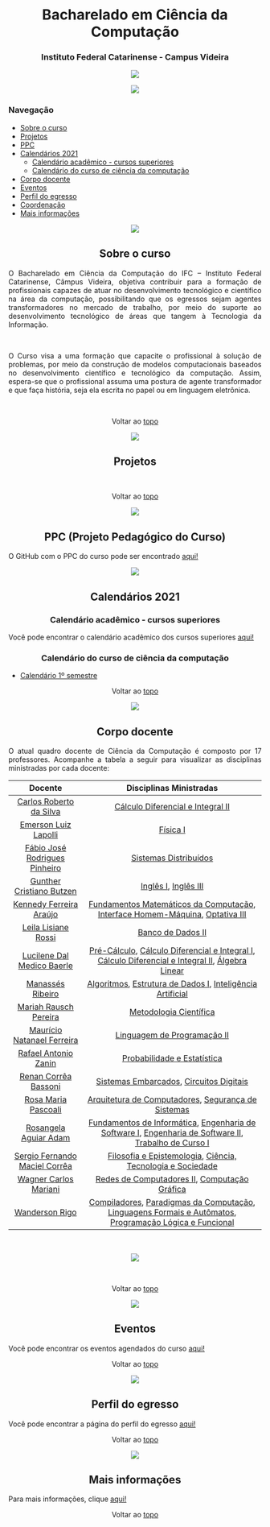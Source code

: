 # <div align="center"> Bacharelado em Ciência da Computação </div>

### <div align="center"> Instituto Federal Catarinense - Campus Videira </div>

<div align="center"> <a href="https://www.instagram.com/ifc.oficial.videira/"><img src="https://img.shields.io/badge/Instagram-ifc.oficial.videira-8600d4.svg?style=for-the-badge&logo=Instagram&logoWidth=30&labelColor=fafafa&logoColor=8600d4"/></a> </div>

<p align="center">
  <img src="https://user-images.githubusercontent.com/87784393/127034300-d8d12eae-8351-4174-9884-6f58ede80758.png" />
</p>


### <div id="nav">Navegação</div>
* <a href="#sobre-o-curso">Sobre o curso</a>
* <a href="#projetos">Projetos</a>
* <a href="#ppc">PPC</a>
* <a href="#calendario">Calendários 2021</a>
  * <a href="#acad">Calendário acadêmico - cursos superiores</a>
  * <a href="#calendario-curso">Calendário do curso de ciência da computação</a>
* <a href="#docente">Corpo docente</a>
* <a href="#eventos">Eventos</a>
* <a href="#egresso">Perfil do egresso</a>
* <a href="#coordenacao">Coordenação</a>
* <a href="#info">Mais informações</a>

<p align="center">
  <img src="https://user-images.githubusercontent.com/87784393/127034300-d8d12eae-8351-4174-9884-6f58ede80758.png" />
</p>

## <div id="sobre-o-curso" align="center"> Sobre o curso </div>

<div align="justify">O Bacharelado em Ciência da Computação do IFC – Instituto Federal Catarinense, Câmpus Videira, objetiva contribuir para a formação de profissionais capazes de atuar no desenvolvimento tecnológico e científico na área da computação, possibilitando que os egressos sejam agentes transformadores no mercado de trabalho, por meio do suporte ao desenvolvimento tecnológico de áreas que tangem à Tecnologia da Informação.

  &nbsp;
  
O Curso visa a uma formação que capacite o profissional à solução de problemas, por meio da construção de modelos computacionais baseados no desenvolvimento científico e tecnológico da computação. Assim, espera-se que o profissional assuma uma postura de agente transformador e que faça história, seja ela escrita no papel ou em linguagem eletrônica.<div>
  
  &nbsp;
  
<p align="center">Voltar ao <a href="#nav">topo</a></p>
  
<p align="center">
  <img src="https://user-images.githubusercontent.com/87784393/127034300-d8d12eae-8351-4174-9884-6f58ede80758.png" />
</p>
  
## <div id="projetos" align="center"> Projetos </div>
  
  &nbsp;
  
<p align="center">Voltar ao <a href="#nav">topo</a></p>
  
<p align="center">
  <img src="https://user-images.githubusercontent.com/87784393/127034300-d8d12eae-8351-4174-9884-6f58ede80758.png" />
</p>
  

## <div id="ppc" align="center"> PPC (Projeto Pedagógico do Curso)</div>

O GitHub com o PPC do curso pode ser encontrado <a href="src/pages/ppc.md">aqui!</a>
  

   
<p align="center">
  <img src="https://user-images.githubusercontent.com/87784393/127034300-d8d12eae-8351-4174-9884-6f58ede80758.png" />
</p>
  
## <div id="calendario" align="center">Calendários 2021</div>
  
### <div id="acad" align="center">Calendário acadêmico - cursos superiores</div>
  
Você pode encontrar o calendário acadêmico dos cursos superiores <a href="src/files/calendario-academico-graduacao-2021.pdf">aqui!</a>
  
### <div id="calendario-curso" align="center">Calendário do curso de ciência da computação</div>
* <a href="src/files/calendario-1-sem-computacao.pdf">Calendário 1º semestre</a>
&nbsp;
<p align="center">Voltar ao <a href="#nav">topo</a></p>
  
<p align="center">
  <img src="https://user-images.githubusercontent.com/87784393/127034300-d8d12eae-8351-4174-9884-6f58ede80758.png" />
</p>
  
## <div id="docente" align="center">Corpo docente</div>
  
  

O atual quadro docente de Ciência da Computação é composto por 17 professores. Acompanhe a tabela a seguir para visualizar as disciplinas ministradas por cada docente:

Docente | Disciplinas Ministradas 
:------:  | :-------:
<a href="src/pages/corpo-docente.md/#carlos-roberto-da-silva">Carlos Roberto da Silva</a> | <a href="src/pages/ementa-ob.md/#cálculo-diferencial-e-integral-ii--60-horas">Cálculo Diferencial e Integral II</a>
<a href="src/pages/corpo-docente.md/#emerson-luiz-lapolli">Emerson Luiz Lapolli</a> | <a href="src/pages/ementa-ob.md/#física-i--30-horas">Física I</a>
<a href="src/pages/corpo-docente.md/#fábio-josé-rodrigues-pinheiro">Fábio José Rodrigues Pinheiro</a> | <a href="src/pages/ementa-ob.md/#sistemas-distribuídos--60-horas">Sistemas Distribuídos</a> <br>
<a href="src/pages/corpo-docente.md/#gunther-cristiano-butzen">Gunther Cristiano Butzen</a> | <a href="src/pages/ementa-ob.md/#inglês-i---30-horas">Inglês I</a>, <a href="src/pages/ementa-ob.md/#inglês-iii--30-horas">Inglês III</a>
<a href="src/pages/corpo-docente.md/#kennedy-ferreira-araújo">Kennedy Ferreira Araújo</a> | <a href="src/pages/ementa-ob.md/#fundamentos-matemáticos-da-computação---60-horas">Fundamentos Matemáticos da Computação</a>, <a href="src/pages/ementa-ob.md/#interface-homem-máquina--60-horas">Interface Homem-Máquina</a>, <a href="src/pages/ementa-ob.md/#optativa-iii--30-horas">Optativa III</a>
<a href="src/pages/corpo-docente.md/#leila-lisiane-rossi">Leila Lisiane Rossi</a> | <a href="src/pages/ementa-ob.md/#banco-de-dados-ii--60-horas">Banco de Dados II</a>
<a href="src/pages/corpo-docente.md/#lucilene-dal-medico-baerle">Lucilene Dal Medico Baerle</a> | <a href="src/pages/ementa-ob.md/#pré-cálculo---60-horas">Pré-Cálculo</a>, <a href="src/pages/ementa-ob.md/#cálculo-diferencial-e-integral-i--60-horas">Cálculo Diferencial e Integral I</a>, <a href="src/pages/ementa-ob.md/#cálculo-diferencial-e-integral-ii--60-horas">Cálculo Diferencial e Integral II</a>, <a href="src/pages/ementa-ob.md/#álgebra-linear--60-horas">Álgebra Linear</a><br>  
<a href="src/pages/corpo-docente.md/#manassés-ribeiro">Manassés Ribeiro</a> | <a href="src/pages/ementa-ob.md/#algoritmos--90-horas">Algoritmos</a>, <a href="src/pages/ementa-ob.md/#estrutura-de-dados-i--60-horas">Estrutura de Dados I</a>, <a href="src/pages/ementa-ob.md/#inteligência-artificial--60-horas">Inteligência Artificial</a><br>
<a href="src/pages/corpo-docente.md/#mariah-rausch-pereira">Mariah Rausch Pereira</a> | <a href="src/pages/ementa-ob.md/#metodologia-científica---30-horas">Metodologia Científica</a><br>
<a href="src/pages/corpo-docente.md/#maurício-natanael-ferreira">Maurício Natanael Ferreira</a> | <a href="src/pages/ementa-ob.md/#linguagem-de-programação-ii--60-horas">Linguagem de Programação II</a><br>
<a href="src/pages/corpo-docente.md/#rafael-antonio-zanin">Rafael Antonio Zanin</a> | <a href="src/pages/ementa-ob.md/#probabilidade-e-estatística--60-horas">Probabilidade e Estatística</a> <br>
<a href="src/pages/corpo-docente.md/#renan-corrêa-bassoni">Renan Corrêa Bassoni</a> | <a href="src/pages/ementa-ob.md/#sistemas-embarcados--60-horas">Sistemas Embarcados</a>, <a href="src/pages/ementa-ob.md/#circuitos-digitais--30-horas">Circuitos Digitais</a> <br>
<a href="src/pages/corpo-docente.md/#rosa-maria-pascoali">Rosa Maria Pascoali</a> | <a href="src/pages/ementa-ob.md/#arquitetura-de-computadores--60-horas">Arquitetura de Computadores</a>, <a href="src/pages/ementa-ob.md/#segurança-de-sistemas--60-horas">Segurança de Sistemas</a>
<a href="src/pages/corpo-docente.md/#rosangela-aguiar-adam">Rosangela Aguiar Adam</a> | <a href="src/pages/ementa-ob.md/#fundamentos-da-informática---30-horas">Fundamentos de Informática</a>, <a href="src/pages/ementa-ob.md/#engenharia-de-software-i--60-horas">Engenharia de Software I</a>, <a href="src/pages/ementa-ob.md/#engenharia-de-software-ii--60-horas">Engenharia de Software II</a>, <a href="src/pages/ementa-ob.md/#trabalho-de-curso-i--60-horas">Trabalho de Curso I</a><br>
<a href="src/pages/corpo-docente.md/#sergio-fernando-maciel-corrêa">Sergio Fernando Maciel Corrêa</a> | <a href="src/pages/ementa-ob.md/#epistemologia-e-filosofia--30-horas">Filosofia e Epistemologia</a>, <a href="src/pages/ementa-ob.md/#ciência-tecnologia-e-sociedade--30-horas">Ciência, Tecnologia e Sociedade</a> <br>
<a href="src/pages/corpo-docente.md/#wagner-carlos-mariani">Wagner Carlos Mariani</a> | <a href="src/pages/ementa-ob.md/#redes-de-computadores-ii--60-horas">Redes de Computadores II</a>, <a href="src/pages/ementa-ob.md/#computação-gráfica--60-horas">Computação Gráfica</a><br>
<a href="src/pages/corpo-docente.md/#wanderson-rigo">Wanderson Rigo</a> | <a href="src/pages/ementa-ob.md/#compiladores--60-horas">Compiladores</a>, <a href="src/pages/ementa-ob.md/#paradigmas-da-computação--30-horas">Paradigmas da Computação</a>, <a href="src/pages/ementa-ob.md/#linguagens-formais-e-autômatos--30-horas">Linguagens Formais e Autômatos</a>, <a href="src/pages/ementa-ob.md/#programação-lógica-e-funcional--30-horas">Programação Lógica e Funcional</a><br>

  &nbsp;
  
<div align="center">
  <a href="src/pages/corpo-docente.md"><img src="https://img.shields.io/badge/-Mais%20informa%C3%A7%C3%B5es%20sobre%20cada%20docente-green?style=for-the-badge&color=8600d4"/></a> </div>
  
&nbsp; 

<p align="center">Voltar ao <a href="#nav">topo</a></p>
  
<p align="center">
 <img src="https://user-images.githubusercontent.com/87784393/127034300-d8d12eae-8351-4174-9884-6f58ede80758.png" />
</p>  
  
## <div id="evento" align="center">Eventos</div>
  
Você pode encontrar os eventos agendados do curso <a href="src/pages/perfil-egresso.md">aqui!</a>

<p align="center">Voltar ao <a href="#nav">topo</a></p>
  
<p align="center">
  <img src="https://user-images.githubusercontent.com/87784393/127034300-d8d12eae-8351-4174-9884-6f58ede80758.png" />
</p>  
  
## <div id="egresso" align="center">Perfil do egresso</div>
  
Você pode encontrar a página do perfil do egresso <a href="src/pages/perfil-egresso.md">aqui!</a>

<p align="center">Voltar ao <a href="#nav">topo</a></p>

<p align="center">
 <img src="https://user-images.githubusercontent.com/87784393/127034300-d8d12eae-8351-4174-9884-6f58ede80758.png" />
</p>  
  
## <div id="info" align="center">Mais informações</div>
  
Para mais informações, clique <a href="src/pages/info.md">aqui!</a>

<p align="center">Voltar ao <a href="#nav">topo</a></p>
